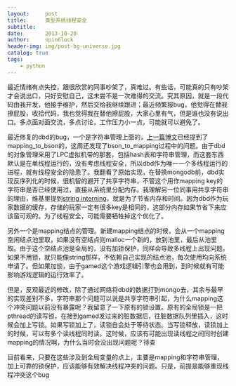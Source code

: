 ```yaml
---
layout:     post
title:      类型系统线程安全
subtitle:   
date:       2013-10-20
author:     spin6lock
header-img: img/post-bg-universe.jpg
catalog: true
tags:
    - python
---
```

最近情绪有点失控，跟很欣赏的同事吵架了，真难过。有些话，可能真的只有吵架才会说出口，只好安慰自己，这未尝不是一次难得的交流。究其原因，就是一段代码由我开发，他接手维护，然后交给我继续跟进；最近频繁报bug，他觉得在替我擦屁股，收拾代码，我也觉得我在替他擦屁股，大家心里有气，但是谁也没有说出口。多点面对面交流，多点讨论，工作压力小一点，可能就可以避免了。

最近修复的dbd的bug，一个是字符串管理上面的，[上一篇博文](http://www.cnblogs.com/Lifehacker/p/dbd_structure_and_bson_format_process.html)已经提到了mapping_to_bson的，这周还发现了bson_to_mapping过程中的问题。由于dbd的对象管理采用了LPC虚拟机带的那套，包括hash表和字符串管理，而这套东西默认是在单线程运行的，没有考虑线程安全，所以dbd作为唯一一个多线程运行的进程，就有线程安全的隐患了。我翻看了原始实现，在替换mongodb前，dbd实现反序列化的时候，很机智的避开了共享字符串，不管这个用作mapping key的字符串是否已经使用过，直接从系统里分配内存。我理解另一位同事用共享字符串的理由，维基里提到[string interning](http://en.wikipedia.org/wiki/String_interning)，就是为了节省内存和时间。因为dbd作为玩家数据的缓存，存储的玩家一定有很多key是相同的，这部分内存如果节省下来应该蛮可观的。为了线程安全，可能需要牺牲掉这个优化了。

另外一个是mapping结点的管理。新建mapping结点的时候，会从一个mapping空闲结点池里取，如果没有空结点则malloc一个新的，放到池里，最后从池里取。由于这个空结点池是全局的，没有加锁保护，同样会导致多线程上出现问题。如果不用锁，就只能像string那样，不依赖自己实现的结点池，每次使用均向系统申请了。但如果加锁，由于gamed这个游戏逻辑引擎也会用到，到时候就有可能影响游戏逻辑的运行效率了。

但是，反观最近的修改，除了通过网络将dbd的数据打到mongo去，其余与最早的实现差别不多，字符串那个问题可以说是共享字符串引起，为什么mapping这个冲突问题以前没有暴露呢？我留意了一下原有的锁设置。原有的全局锁是一把pthread的读写锁，在接到gamed发过来的脏数据后，往脏数据队列里插入，这时候会加上写锁。如果写锁加上了，读锁自会处于等待状态。当写锁释放，读锁加上的时候，可以有多个读线程同时读。这时候，应该有可能出现读线程之间同时创建mapping的情况啊，为什么当时会没出现问题呢？待查

目前看来，只要在这些涉及到全局变量的点上，主要是mapping和字符串管理，加上可靠的锁保护，应该能够有效解决线程冲突的问题。只是，前提是能够重现线程冲突这个bug
